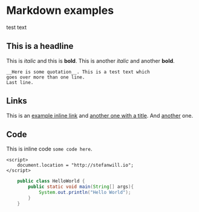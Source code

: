 # Markdown examples

test text

## This is a headline
This is *italic* and this is **bold**. This is another _italic_ and another __bold__.

	__Here is some quotation__. This is a test text which
	goes over more than one line.
	Last line.

## Links
This is an [example inline link](http://stefanwill.io/) and [another one with a title](http://stefanwill.io/ "Hello World"). And [another][someref] one.

## Code
This is inline code `some code here`.

	<script>
		document.location = "http://stefanwill.io";
	</script>

```java
	public class HelloWorld {
		public static void main(String[] args){
			System.out.println("Hello World");
		}
	}
```

[someref]: http://stefanwill.io "Stefan"
[MarkdownRef]: http://stefanwill.io
[gfm]: http://stefanwill.io
